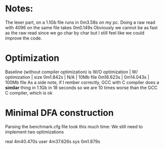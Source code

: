 # Notes:
The lexer part, on a 1.1Gb file runs in 0m3.58s on my pc.
Doing a raw read with 4096 on the same file takes 0m0.149s
Obviously we cannot be as fast as the raw read since we go char by char but I still feel like we could improve the code.

# Optimization
Baseline (without compiler optimization) is 
W/O optimization    | W/ optimization   | size
  0m1.842s          | N/A               | 10Mb file
  0m18.623s         | 0m14.043s         | 100Mb file
As a side note, if I rember correctly, GCC with C compiler does a **similar** thing in 1.1Gb in 18 seconds so we are 10 times
worse than the GCC C compiler, which is ok

# Minimal DFA construction
Parsing the benchmark.cfg file took this much time:
We still need to implement two optimizations

real	4m40.470s
user	4m37.626s
sys	0m1.879s